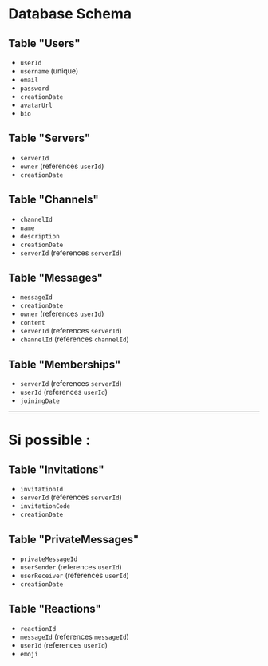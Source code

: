 # Database Schema

## Table "Users"
- `userId`
- `username` (unique)
- `email`
- `password`
- `creationDate`
- `avatarUrl`
- `bio`

## Table "Servers"
- `serverId`
- `owner` (references `userId`)
- `creationDate`

## Table "Channels"
- `channelId`
- `name`
- `description`
- `creationDate`
- `serverId` (references `serverId`)

## Table "Messages"
- `messageId`
- `creationDate`
- `owner` (references `userId`)
- `content`
- `serverId` (references `serverId`)
- `channelId` (references `channelId`)

## Table "Memberships"
- `serverId` (references `serverId`)
- `userId` (references `userId`)
- `joiningDate`

<hr>

# Si possible :

## Table "Invitations"
- `invitationId`
- `serverId` (references `serverId`)
- `invitationCode`
- `creationDate`

## Table "PrivateMessages"
- `privateMessageId`
- `userSender` (references `userId`)
- `userReceiver` (references `userId`)
- `creationDate`

## Table "Reactions"
- `reactionId`
- `messageId` (references `messageId`)
- `userId` (references `userId`)
- `emoji`
